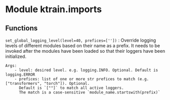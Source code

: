 Module ktrain.imports
=====================

Functions
---------

    
`set_global_logging_level(level=40, prefices=[''])`
:   Override logging levels of different modules based on their name as a prefix.
    It needs to be invoked after the modules have been loaded so that their loggers have been initialized.
    
    Args:
        - level: desired level. e.g. logging.INFO. Optional. Default is logging.ERROR
        - prefices: list of one or more str prefices to match (e.g. ["transformers", "torch"]). Optional.
          Default is `[""]` to match all active loggers.
          The match is a case-sensitive `module_name.startswith(prefix)`